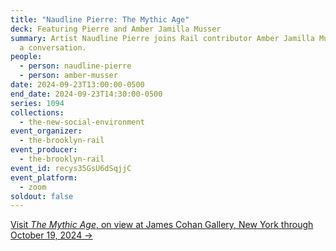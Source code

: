 ```yaml
---
title: "Naudline Pierre: The Mythic Age"
deck: Featuring Pierre and Amber Jamilla Musser
summary: Artist Naudline Pierre joins Rail contributor Amber Jamilla Musser for
  a conversation.
people:
  - person: naudline-pierre
  - person: amber-musser
date: 2024-09-23T13:00:00-0500
end_date: 2024-09-23T14:30:00-0500
series: 1094
collections:
  - the-new-social-environment
event_organizer:
  - the-brooklyn-rail
event_producer:
  - the-brooklyn-rail
event_id: recys35GsU6dSqjjC
event_platform:
  - zoom
soldout: false
---
```

[V﻿isit *The Mythic Age*, on view at James Cohan Gallery, New York through October 19, 2024 →](https://www.jamescohan.com/exhibitions/naudline-pierre2)
